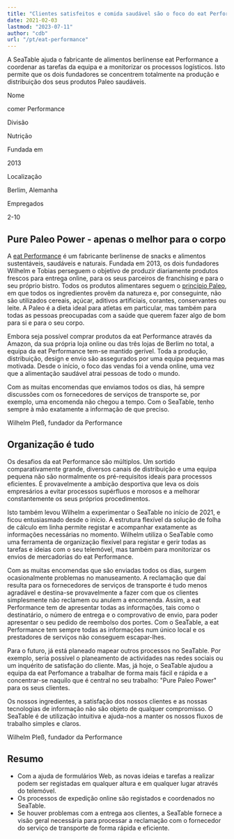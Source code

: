 ```yaml
---
title: "Clientes satisfeitos e comida saudável são o foco do eat Performance - SeaTable"
date: 2021-02-03
lastmod: "2023-07-11"
author: "cdb"
url: "/pt/eat-performance"
---
```


A SeaTable ajuda o fabricante de alimentos berlinense eat Performance a coordenar as tarefas da equipa e a monitorizar os processos logísticos. Isto permite que os dois fundadores se concentrem totalmente na produção e distribuição dos seus produtos Paleo saudáveis.

Nome

comer Performance

Divisão

Nutrição

Fundada em

2013

Localização

Berlim, Alemanha

Empregados

2-10

## Pure Paleo Power - apenas o melhor para o corpo

A [eat Performance](https://eat-performance.com/) é um fabricante berlinense de snacks e alimentos sustentáveis, saudáveis e naturais. Fundada em 2013, os dois fundadores Wilhelm e Tobias perseguem o objetivo de produzir diariamente produtos frescos para entrega online, para os seus parceiros de franchising e para o seu próprio bistro. Todos os produtos alimentares seguem o [princípio Paleo](https://eat-performance.com/eat-LIFESTYLE/Vorteile-von-Paleo/), em que todos os ingredientes provêm da natureza e, por conseguinte, não são utilizados cereais, açúcar, aditivos artificiais, corantes, conservantes ou leite. A Paleo é a dieta ideal para atletas em particular, mas também para todas as pessoas preocupadas com a saúde que querem fazer algo de bom para si e para o seu corpo.

Embora seja possível comprar produtos da eat Performance através da Amazon, da sua própria loja online ou das três lojas de Berlim no total, a equipa da eat Performance tem-se mantido gerível. Toda a produção, distribuição, design e envio são assegurados por uma equipa pequena mas motivada. Desde o início, o foco das vendas foi a venda online, uma vez que a alimentação saudável atrai pessoas de todo o mundo.

Com as muitas encomendas que enviamos todos os dias, há sempre discussões com os fornecedores de serviços de transporte se, por exemplo, uma encomenda não chegou a tempo. Com o SeaTable, tenho sempre à mão exatamente a informação de que preciso.

Wilhelm Pleß, fundador da Performance

## Organização é tudo

Os desafios da eat Performance são múltiplos. Um sortido comparativamente grande, diversos canais de distribuição e uma equipa pequena não são normalmente os pré-requisitos ideais para processos eficientes. É provavelmente a ambição desportiva que leva os dois empresários a evitar processos supérfluos e morosos e a melhorar constantemente os seus próprios procedimentos.

Isto também levou Wilhelm a experimentar o SeaTable no início de 2021, e ficou entusiasmado desde o início. A estrutura flexível da solução de folha de cálculo em linha permite registar e acompanhar exatamente as informações necessárias no momento. Wilhelm utiliza o SeaTable como uma ferramenta de organização flexível para registar e gerir todas as tarefas e ideias com o seu telemóvel, mas também para monitorizar os envios de mercadorias do eat Performance.

Com as muitas encomendas que são enviadas todos os dias, surgem ocasionalmente problemas no manuseamento. A reclamação que daí resulta para os fornecedores de serviços de transporte é tudo menos agradável e destina-se provavelmente a fazer com que os clientes simplesmente não reclamem ou anulem a encomenda. Assim, a eat Performance tem de apresentar todas as informações, tais como o destinatário, o número de entrega e o comprovativo de envio, para poder apresentar o seu pedido de reembolso dos portes. Com o SeaTable, a eat Performance tem sempre todas as informações num único local e os prestadores de serviços não conseguem escapar-lhes.

Para o futuro, já está planeado mapear outros processos no SeaTable. Por exemplo, seria possível o planeamento de actividades nas redes sociais ou um inquérito de satisfação do cliente. Mas, já hoje, o SeaTable ajudou a equipa da eat Perfomance a trabalhar de forma mais fácil e rápida e a concentrar-se naquilo que é central no seu trabalho: "Pure Paleo Power" para os seus clientes.

Os nossos ingredientes, a satisfação dos nossos clientes e as nossas tecnologias de informação não são objeto de qualquer compromisso. O SeaTable é de utilização intuitiva e ajuda-nos a manter os nossos fluxos de trabalho simples e claros.

Wilhelm Pleß, fundador da Performance

## Resumo

- Com a ajuda de formulários Web, as novas ideias e tarefas a realizar podem ser registadas em qualquer altura e em qualquer lugar através do telemóvel.
- Os processos de expedição online são registados e coordenados no SeaTable.
- Se houver problemas com a entrega aos clientes, a SeaTable fornece a visão geral necessária para processar a reclamação com o fornecedor do serviço de transporte de forma rápida e eficiente.
